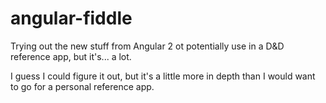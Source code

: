 # angular-fiddle
Trying out the new stuff from Angular 2 ot potentially use in a D&D reference app, but it's... a lot.

I guess I could figure it out, but it's a little more in depth than I would want to go for a personal reference app.

